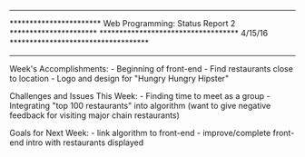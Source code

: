 *******************************************************************************
*********************** Web Programming: Status Report 2 **********************
*********************************** 4/15/16 ***********************************
*******************************************************************************

Week's Accomplishments:
	- Beginning of front-end
	- Find restaurants close to location
	- Logo and design for "Hungry Hungry Hipster"

Challenges and Issues This Week:
	- Finding time to meet as a group
	- Integrating "top 100 restaurants" into algorithm (want to give negative
	  feedback for visiting major chain restaurants)

Goals for Next Week:
	- link algorithm to front-end
	- improve/complete front-end intro with restaurants displayed
